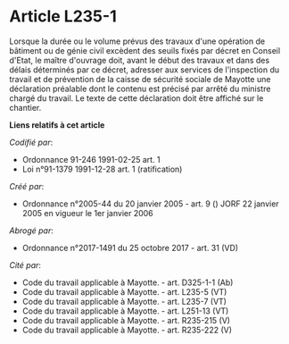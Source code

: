 # Article L235-1

Lorsque la durée ou le volume prévus des travaux d'une opération de bâtiment ou de génie civil excèdent des seuils fixés par
décret en Conseil d'Etat, le maître d'ouvrage doit, avant le début des travaux et dans des délais déterminés par ce décret,
adresser aux services de l'inspection du travail et de prévention de la caisse de sécurité sociale de Mayotte une déclaration
préalable dont le contenu est précisé par arrêté du ministre chargé du travail. Le texte de cette déclaration doit être
affiché sur le chantier.

**Liens relatifs à cet article**

_Codifié par_:

  - Ordonnance 91-246 1991-02-25 art. 1
  - Loi n°91-1379 1991-12-28 art. 1 (ratification)

_Créé par_:

  - Ordonnance n°2005-44 du 20 janvier 2005 - art. 9 () JORF 22 janvier 2005 en vigueur le 1er janvier 2006

_Abrogé par_:

  - Ordonnance n°2017-1491 du 25 octobre 2017 - art. 31 (VD)

_Cité par_:

  - Code du travail applicable à Mayotte. - art. D325-1-1 (Ab)
  - Code du travail applicable à Mayotte. - art. L235-5 (VT)
  - Code du travail applicable à Mayotte. - art. L235-7 (VT)
  - Code du travail applicable à Mayotte. - art. L251-13 (VT)
  - Code du travail applicable à Mayotte. - art. R235-215 (V)
  - Code du travail applicable à Mayotte. - art. R235-222 (V)
